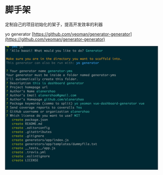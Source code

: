 # 脚手架

定制自己的项目初始化的架子，提高开发效率的利器

yo generator [https://github.com/yeoman/generator-generator](https://github.com/yeoman/generator-generator)

![](/assets/yo.png)

